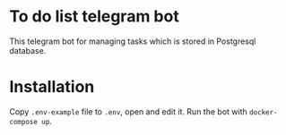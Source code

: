 # To do list telegram bot

This telegram bot for managing tasks which is stored in Postgresql database. 

# Installation

Copy `.env-example` file to `.env`, open and edit it.
Run the bot with `docker-compose up`. 
